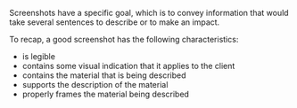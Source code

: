 Screenshots have a specific goal, which is to convey information that would take several sentences to describe or to make an impact.

To recap, a good screenshot has the following characteristics:
- is legible
- contains some visual indication that it applies to the client
- contains the material that is being described
- supports the description of the material
- properly frames the material being described
